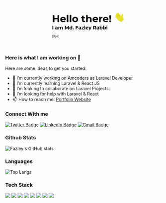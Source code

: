 [![Fazleys's GitHub Banner](./cov.gif)](https://fazleyrabby.me)

### Here is what I am working on 👋

Here are some ideas to get you started:

- 🔭 I’m currently working on Amcoders as Laravel Developer
- 🌱 I’m currently learning Laravel & React JS
- 👯 I’m looking to collaborate on Laravel Projects
- 🤔 I’m looking for help with Laravel & React
- 📫 How to reach me: [Portfolio Website](https://fazleyrabbi.me)


### Connect With me
[![Twitter Badge](https://img.shields.io/badge/-Twitter-05122A?style=flat-square&logo=twitter&logoColor=white&color=1CA2F1)](https://twitter.com/fazley__rabby)
[![LinkedIn Badge](https://img.shields.io/badge/-LinkedIn-05122A?style=flat-square&logo=linkedin&logoColor=white&color=0D76A8)](https://www.linkedin.com/in/fazley-rabby/)
[![Gmail Badge](https://img.shields.io/badge/-Gmail-05122A?style=flat-square&logo=gmail&logoColor=white&color=0D76A8)](mailto:fazley111@gmail.com)


### Github Stats 

![Fazley's GitHub stats](https://github-readme-stats-green-three.vercel.app/api?username=fazleyrabby&count_private=true&theme=tokyonight)

### Languages

![Top Langs](https://github-readme-stats-green-three.vercel.app/api/top-langs/?username=fazleyrabby&layout=compact&theme=tokyonight)


### Tech Stack  

![](https://img.shields.io/badge/-HTML-05122A?style=flat&logo=HTML5)
![](https://img.shields.io/badge/-CSS-05122A?style=flat&logo=CSS3&logoColor=1572B6)
![](https://img.shields.io/badge/-Sass-05122A?style=flat&logo=Sass)
![](https://img.shields.io/badge/-Bootstrap-05122A?style=flat&logo=bootstrap)
![](https://img.shields.io/badge/-PHP-05122A?style=flat&logo=php)
![](https://img.shields.io/badge/-Mysql-05122A?style=flat&logo=mysql&logoColor=white)
![](https://img.shields.io/badge/-Laravel-05122A?style=flat&logo=laravel)
![](https://img.shields.io/badge/-Git-05122A?style=flat&logo=git)






